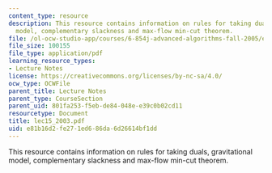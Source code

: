 ```yaml
---
content_type: resource
description: This resource contains information on rules for taking duals, gravitational
  model, complementary slackness and max-flow min-cut theorem.
file: /ol-ocw-studio-app/courses/6-854j-advanced-algorithms-fall-2005/e81b16d2fe271ed686da6d26614bf1dd_lec15_2003.pdf
file_size: 100155
file_type: application/pdf
learning_resource_types:
- Lecture Notes
license: https://creativecommons.org/licenses/by-nc-sa/4.0/
ocw_type: OCWFile
parent_title: Lecture Notes
parent_type: CourseSection
parent_uid: 801fa253-f5eb-de84-048e-e39c0b02cd11
resourcetype: Document
title: lec15_2003.pdf
uid: e81b16d2-fe27-1ed6-86da-6d26614bf1dd
---
```

This resource contains information on rules for taking duals, gravitational model, complementary slackness and max-flow min-cut theorem.